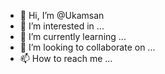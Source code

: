 - 👋 Hi, I’m @Ukamsan
- 👀 I’m interested in ...
- 🌱 I’m currently learning ...
- 💞️ I’m looking to collaborate on ...
- 📫 How to reach me ...

<!---
Ukamsan/Ukamsan is a ✨ special ✨ repository because its `README.md` (this file) appears on your GitHub profile.
You can click the Preview link to take a look at your changes.
--->
